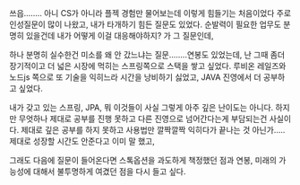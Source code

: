 쓰읍........ 아니 CS가 아니라 플젝 경험만 물어보는데 이렇게 힘들기는 처음이었다
주로 인성질문이 많이 나왔고, 내가 타개하기 힘든 질문도 있었다. 
순발력이 필요한 업무도 분명히 있을건데 내가 어떻게 이걸 대응해야하지? 가 그 질문인데,


하나 분명히 실수한건 미소를 왜 안 갔느냐는 질문........연봉도 있었는데, 난 그때 좀더 장기적이고 더 넓은 시장에 먹히는 스프링쪽으로 스택을 쌓고 싶었다. 루비온 레일즈와 노드js 쪽으로 또 기술을 익히느라 시간을 낭비하기 싫었고, JAVA 진영에서 더 공부하고 싶었다. 

내가 갖고 있는 스프링, JPA, 뭐 이것들이 사실 그렇게 아주 깊은 난이도는 아니다. 하지만 무엇하나 제대로 공부를 진행 못하고 다른 진영으로 넘어간다는게 부담되는건 사실이다. 제대로 깊은 공부를 하지 못하고 사용법만 깔짝깔짝 익히다가 끝나는 것 아닌가..... 제대로 성장할 시간도 안준다고 이미 말 했고, 

그래도 다음에 질문이 들어온다면 스톡옵션을 과도하게 책정했던 점과 연봉, 미래의 가능성에 대해서 불투명하게 여겼던 점을 다시 들고 싶다. 